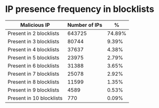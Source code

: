 # IP presence frequency in blocklists
| Malicious IP | Number of IPs | % |
|----|----|----|
| Present in 2 blocklists | 643725 | 74.89% |
| Present in 3 blocklists | 80744 | 9.39% |
| Present in 4 blocklists | 37637 | 4.38% |
| Present in 5 blocklists | 23975 | 2.79% |
| Present in 6 blocklists | 31388 | 3.65% |
| Present in 7 blocklists | 25078 | 2.92% |
| Present in 8 blocklists | 11599 | 1.35% |
| Present in 9 blocklists | 4589 | 0.53% |
| Present in 10 blocklists | 770 | 0.09% |

